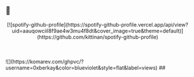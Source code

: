 ## 🎈
<div align="center">
[![spotify-github-profile](https://spotify-github-profile.vercel.app/api/view?uid=aauqowciil8f9ae4w3mu4f8dt&cover_image=true&theme=default)](https://github.com/kittinan/spotify-github-profile)
</div>
<br>
<br>
<br>
![](https://komarev.com/ghpvc/?username=0xberkay&color=blueviolet&style=flat&label=views)
## 


